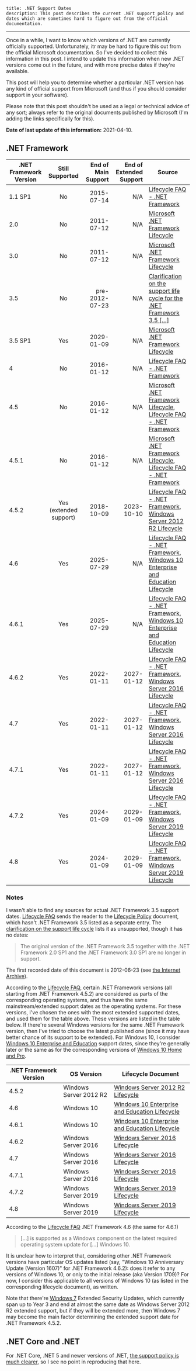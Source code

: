     title: .NET Support Dates
    description: This post describes the current .NET support policy and dates which are sometimes hard to figure out from the official documentation.
---

Once in a while, I want to know which versions of .NET are currently officially supported. Unfortunately, itr may be hard to figure this out from the official Microsoft documentation. So I've decided to collect this information in this post. I intend to update this information when new .NET versions come out in the future, and with more precise dates if they're available.

This post will help you to determine whether a particular .NET version has any kind of official support from Microsoft (and thus if you should consider support in your software).

Please note that this post shouldn't be used as a legal or technical advice of any sort; always refer to the original documents published by Microsoft (I'm adding the links specifically for this).

**Date of last update of this information:** 2021-04-10.

## .NET Framework

| .NET Framework Version                | Still Supported | End of Main Support | End of Extended Support | Source |
|---------------------------------------|:---------------:|--------------------:|------------------------:|--------|
| 1.1 SP1 | No                                  | 2015-07-14          | N/A                     | [Lifecycle FAQ - .NET Framework][docs.lifecycle-faq] |
| 2.0     | No                                  | 2011-07-12          | N/A                     | [Microsoft .NET Framework Lifecycle][lifecycle.net-framework] |
| 3.0     | No                                  | 2011-07-12          | N/A                     | [Microsoft .NET Framework Lifecycle][lifecycle.net-framework] |
| 3.5     | No                                  | pre-2012-07-23      | N/A                     | [Clarification on the support life cycle for the .NET Framework 3.5 \[…\]][support.lifecycle-clarification] |
| 3.5 SP1 | Yes                                 | 2029-01-09          | N/A                     | [Microsoft .NET Framework Lifecycle][lifecycle.net-framework] |
| 4       | No                                  | 2016-01-12          | N/A                     | [Lifecycle FAQ - .NET Framework][docs.lifecycle-faq] |
| 4.5     | No                                  | 2016-01-12          | N/A                     | [Microsoft .NET Framework Lifecycle][lifecycle.net-framework], [Lifecycle FAQ - .NET Framework][docs.lifecycle-faq] |
| 4.5.1   | No                                  | 2016-01-12          | N/A                     | [Microsoft .NET Framework Lifecycle][lifecycle.net-framework], [Lifecycle FAQ - .NET Framework][docs.lifecycle-faq] |
| 4.5.2   | Yes (extended support)              | 2018-10-09          | 2023-10-10              | [Lifecycle FAQ - .NET Framework][docs.lifecycle-faq], [Windows Server 2012 R2 Lifecycle][lifecycle.windows-server-2012-r2] |
| 4.6     | Yes                                 | 2025-07-29          | N/A                     | [Lifecycle FAQ - .NET Framework][docs.lifecycle-faq], [Windows 10 Enterprise and Education Lifecycle][lifecycle.windows-10.enterprise-edu] |
| 4.6.1   | Yes                                 | 2025-07-29          | N/A                     | [Lifecycle FAQ - .NET Framework][docs.lifecycle-faq], [Windows 10 Enterprise and Education Lifecycle][lifecycle.windows-10.enterprise-edu] |
| 4.6.2   | Yes                                 | 2022-01-11          | 2027-01-12              | [Lifecycle FAQ - .NET Framework][docs.lifecycle-faq], [Windows Server 2016 Lifecycle][lifecycle.windows-server-2016] |
| 4.7     | Yes                                 | 2022-01-11          | 2027-01-12              | [Lifecycle FAQ - .NET Framework][docs.lifecycle-faq], [Windows Server 2016 Lifecycle][lifecycle.windows-server-2016] |
| 4.7.1   | Yes                                 | 2022-01-11          | 2027-01-12              | [Lifecycle FAQ - .NET Framework][docs.lifecycle-faq], [Windows Server 2016 Lifecycle][lifecycle.windows-server-2016] |
| 4.7.2   | Yes                                 | 2024-01-09          | 2029-01-09              | [Lifecycle FAQ - .NET Framework][docs.lifecycle-faq], [Windows Server 2019 Lifecycle][lifecycle.windows-server-2019] |
| 4.8     | Yes                                 | 2024-01-09          | 2029-01-09              | [Lifecycle FAQ - .NET Framework][docs.lifecycle-faq], [Windows Server 2019 Lifecycle][lifecycle.windows-server-2019] |

### Notes

I wasn't able to find any sources for actual .NET Framework 3.5 support dates. [Lifecycle FAQ][docs.lifecycle-faq] sends the reader to the [Lifecycle Policy][lifecycle.net-framework] document, which hasn't .NET Framework 3.5 listed as a separate entry. The [clarification on the support life cycle][support.lifecycle-clarification] lists it as unsupported, though it has no dates:

> The original version of the .NET Framework 3.5 together with the .NET Framework 2.0 SP1 and the .NET Framework 3.0 SP1 are no longer in support.

The first recorded date of this document is 2012-06-23 (see [the Internet Archive][archive.lifecycle-clarification]).

According to the [Lifecycle FAQ][docs.lifecycle-faq], certain .NET Framework versions (all starting from .NET Framework 4.5.2) are considered as parts of the corresponding operating systems, and thus have the same mainstream/extended support dates as the operating systems. For these versions, I've chosen the ones with the most extended supported dates, and used them for the table above. These versions are listed in the table below. If there're several Windows versions for the same .NET Framework version, then I've tried to choose the latest published one (since it may have better chance of its support to be extended). For Windows 10, I consider [Windows 10 Enterprise and Education][lifecycle.windows-10.enterprise-edu] support dates, since they're generally later or the same as for the corresponding versions of [Windows 10 Home and Pro][lifecycle.windows-10.home-pro].

| .NET Framework Version | OS Version             | Lifecycle Document         |
|------------------------|------------------------|----------------------------|
| 4.5.2                  | Windows Server 2012 R2 | [Windows Server 2012 R2 Lifecycle][lifecycle.windows-server-2012-r2] |
| 4.6                    | Windows 10             | [Windows 10 Enterprise and Education Lifecycle][lifecycle.windows-10.enterprise-edu] |
| 4.6.1                  | Windows 10             | [Windows 10 Enterprise and Education Lifecycle][lifecycle.windows-10.enterprise-edu] |
| 4.6.2                  | Windows Server 2016    | [Windows Server 2016 Lifecycle][lifecycle.windows-server-2016] |
| 4.7                    | Windows Server 2016    | [Windows Server 2016 Lifecycle][lifecycle.windows-server-2016] |
| 4.7.1                  | Windows Server 2016    | [Windows Server 2016 Lifecycle][lifecycle.windows-server-2016] |
| 4.7.2                  | Windows Server 2019    | [Windows Server 2019 Lifecycle][lifecycle.windows-server-2019] |
| 4.8                    | Windows Server 2019    | [Windows Server 2019 Lifecycle][lifecycle.windows-server-2019] |

According to the [Lifecycle FAQ][docs.lifecycle-faq] .NET Framework 4.6 (the same for 4.6.1)

> \[…] is supported as a Windows component on the latest required operating system update for \[…] Windows 10.

It is unclear how to interpret that, considering other .NET Framework versions have particular OS updates listed (say, "Windows 10 Anniversary Update (Version 1607)" for .NET Framework 4.6.2): does it refer to any versions of Windows 10, or only to the initial release (aka Version 1709)? For now, I consider this applicable to all versions of Windows 10 (as listed in the corresponding lifecycle document), as written.

Note that there're [Windows 7][lifecycle.windows-7] Extended Security Updates, which currently span up to Year 3 and end at almost the same date as Windows Server 2012 R2 extended support, but if they will be extended more, then Windows 7 may become the main factor determining the extended support date for .NET Framework 4.5.2.

## .NET Core and .NET

For .NET Core, .NET 5 and newer versions of .NET, [the support policy is much clearer][dotnet.support-policy], so I see no point in reproducing that here.

[archive.lifecycle-clarification]: https://web.archive.org/web/20120623103858/https://support.microsoft.com/kb/2696944
[docs.lifecycle-faq]: https://docs.microsoft.com/en-us/lifecycle/faq/dotnet-framework#what-is-the-lifecycle-policy-for-different-versions-of-the-net-framework
[dotnet.support-policy]: https://dotnet.microsoft.com/platform/support/policy/dotnet-core
[lifecycle.net-framework]: https://docs.microsoft.com/en-us/lifecycle/products/microsoft-net-framework
[lifecycle.windows-10.enterprise-edu]: https://docs.microsoft.com/en-us/lifecycle/products/windows-10-enterprise-and-education
[lifecycle.windows-10.home-pro]: https://docs.microsoft.com/en-us/lifecycle/products/windows-10-home-and-pro
[lifecycle.windows-7]: https://docs.microsoft.com/en-us/lifecycle/products/windows-7
[lifecycle.windows-server-2012-r2]: https://docs.microsoft.com/en-us/lifecycle/products/windows-server-2012-r2
[lifecycle.windows-server-2016]: https://docs.microsoft.com/en-us/lifecycle/products/windows-server-2016
[lifecycle.windows-server-2019]: https://docs.microsoft.com/en-us/lifecycle/products/windows-server-2019
[support.lifecycle-clarification]: https://support.microsoft.com/en-us/topic/clarification-on-the-support-life-cycle-for-the-net-framework-3-5-the-net-framework-3-0-and-the-net-framework-2-0-28621c7b-226c-7682-27f5-2e2a42db39c3
